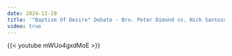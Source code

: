 ```yaml
---
date: 2024-12-19
title: '"Baptism Of Desire" Debate - Bro. Peter Dimond vs. Nick Santosuosso'
video: true
---
```



{{< youtube mWUo4gxdMoE >}}
